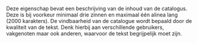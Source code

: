 Deze eigenschap bevat een beschrijving van de inhoud van de catalogus. Deze is bij voorkeur minimaal drie zinnen en maximaal één alinea lang (2000 karakters). De vindbaarheid van de catalogue wordt bepaald door de kwaliteit van de tekst. Denk hierbij aan verschillende gebruikers, vakgenoten maar ook anderen, waarvoor de tekst begrijpelijk moet zijn.

